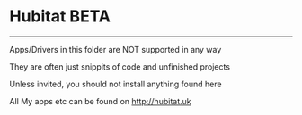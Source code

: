# Hubitat BETA


**************************

Apps/Drivers in this folder are NOT supported in any way

They are often just snippits of code and unfinished projects

Unless invited, you should not install anything found here



All My apps etc can be found on http://hubitat.uk